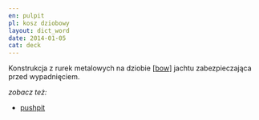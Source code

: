 ```yaml
---
en: pulpit
pl: kosz dziobowy
layout: dict_word
date: 2014-01-05
cat: deck
---
```


Konstrukcja z rurek metalowych na dziobie [[bow](/dict/b/bow.html)] jachtu zabezpieczająca przed wypadnięciem.

*zobacz też:*

* [pushpit](/dict/p/pushpit.html)